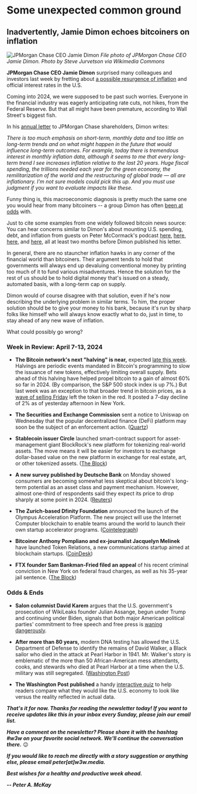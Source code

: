# Some unexpected common ground
## Inadvertently, Jamie Dimon echoes bitcoiners on inflation

![JPMorgan Chase CEO Jamie Dimon](https://upload.wikimedia.org/wikipedia/commons/3/3f/Jamie_Dimon%2C_CEO_of_JPMorgan_Chase.jpg)
*File photo of JPMorgan Chase CEO Jamie Dimon. Photo by Steve Jurvetson via Wikimedia Commons*

**JPMorgan Chase CEO Jamie Dimon** surprised many colleagues and investors last week by fretting about [a possible resurgence of inflation](https://www.wsj.com/finance/jamie-dimon-warns-u-s-might-face-interest-rate-spike-83789da7?st=ez2fgov0m0m4wye&reflink=desktopwebshare_permalink) and official interest rates in the U.S.

Coming into 2024, we were supposed to be past such worries. Everyone in the financial industry was eagerly anticipating rate cuts, not hikes, from the Federal Reserve. But that all might have been premature, according to Wall Street's biggest fish.

In his [annual letter](https://reports.jpmorganchase.com/investor-relations/2023/ar-ceo-letters.htm) to JPMorgan Chase shareholders, Dimon writes:

*There is too much emphasis on short-term, monthly data and too little on long-term trends and on what might happen in the future that would influence long-term outcomes. For example, today there is tremendous interest in monthly inflation data, although it seems to me that every long-term trend I see increases inflation relative to the last 20 years. Huge fiscal spending, the trillions needed each year for the green economy, the remilitarization of the world and the restructuring of global trade — all are inflationary. I’m not sure models could pick this up. And you must use judgment if you want to evaluate impacts like these.*

Funny thing is, this macroeconomic diagnosis is pretty much the same one you would hear from many bitcoiners -- a group Dimon has often [been at odds](https://finance.yahoo.com/news/jamie-dimon-tells-davos-bitcoin-172918767.html) with.

Just to cite some examples from one widely followed bitcoin news source: You can hear concerns similar to Dimon's about mounting U.S. spending, debt, and inflation from guests on Peter McCormack's podcast [here](https://www.whatbitcoindid.com/podcast/repricing-the-world-in-bitcoin), [here](https://www.whatbitcoindid.com/podcast/2024-the-year-of-the-bitcoin-bull), [here](https://www.whatbitcoindid.com/podcast/the-debt-tsunami), and [here](https://www.whatbitcoindid.com/podcast/macro-fed-pivot-bitcoin), all at least two months before Dimon published his letter.

In general, there are no stauncher inflation hawks in any corner of the financial world than bitcoiners. Their argument tends to hold that governments will always end up devaluing conventional money by printing too much of it to fund various misadventures. Hence the solution for the rest of us should be to hold digital money that's issued on a steady, automated basis, with a long-term cap on supply.

Dimon would of course disagree with that solution, even if he's now describing the underlying problem in similar terms. To him, the proper solution should be to give your money to his bank, because it's run by sharp folks like himself who will always know exactly what to do, just in time, to stay ahead of any new wave of inflation.

What could possibly go wrong?

### Week in Review: April 7-13, 2024

- **The Bitcoin network's next "halving" is near,** expected [late this week](https://www.theblock.co/post/288015/bitcoin-halving-countdown-one-week-to-go). Halvings are periodic events mandated in Bitcoin's programming to slow the issuance of new tokens, effectively limiting overall supply. Bets ahead of this halving have helped propel bitcoin to a gain of almost 60% so far in 2024. (By comparison, the S&P 500 stock index is up 7%.) But last week was an exception to that broader trend in bitcoin prices, as a [wave of selling Friday](https://www.coindesk.com/markets/2024/04/12/bitcoin-plunges-to-66k-altcoins-tumble-10-15-on-ugly-day-for-risk-assets/) left the token in the red. It posted a 7-day decline of 2% as of yesterday afternoon in New York.

- **The Securities and Exchange Commission** sent a notice to Uniswap on Wednesday that the popular decentralized finance (DeFi) platform may soon be the subject of an enforcement action. ([Quartz](https://qz.com/sec-crypto-exchange-uniswap-wells-notice-bitcoin-1851401789))

- **Stablecoin issuer Circle** launched smart-contract support for asset-management giant BlockRock's new platform for tokenizing real-world assets. The move means it will be easier for investors to exchange dollar-based value on the new platform in exchange for real estate, art, or other tokenized assets. ([The Block](https://www.theblock.co/post/287842/circle-launches-usdc-smart-contract-support-for-blackrock-buidl-holders))  

- **A new survey published by Deutsche Bank** on Monday showed consumers are becoming somewhat less skeptical about bitcoin's long-term potential as an asset class and payment mechanism. However, almost one-third of respondents said they expect its price to drop sharply at some point in 2024. ([Reuters](https://www.reuters.com/markets/currencies/crypto-survey-shows-less-consumer-scepticism-third-expect-bitcoin-price-fall-2024-04-08/))

- **The Zurich-based Dfinity Foundation** announced the launch of the Olympus Acceleration Platform. The new project will use the Internet Computer blockchain to enable teams around the world to launch their own startup accelerator programs. ([Cointelegraph](https://cointelegraph.com/news/dfinity-launches-web3-accelerator-platform-internet-computer))

- **Bitcoiner Anthony Pompliano and ex-journalist Jacquelyn Melinek** have launched Token Relations, a new communications startup aimed at blockchain startups. ([CoinDesk](https://www.coindesk.com/business/2024/04/09/pompliano-ex-journo-melinek-spin-up-token-relations-startup-for-blockchain-firms/))

- **FTX founder Sam Bankman-Fried filed an appeal** of his recent criminal conviction in New York on federal fraud charges, as well as his 35-year jail sentence. ([The Block](https://www.theblock.co/post/287892/former-ftx-ceo-sam-bankman-fried-appeals-conviction-and-sentence))

### Odds & Ends

- **Salon columnist David Karem** argues that the U.S. government's prosecution of WikiLeaks founder Julian Assange, begun under Trump and continuing under Biden, signals that both major American political parties' commitment to free speech and free press is [waning dangerously](https://www.salon.com/2024/04/04/they-decided-to-get-even-with-him-revenge-against-julian-assange-broke-the-media/).

- **After more than 80 years,** modern DNA testing has allowed the U.S. Department of Defense to identify the remains of David Walker, a Black sailor who died in the attack at Pearl Harbor in 1941. Mr. Walker's story is emblematic of the more than 50 African-American mess attendants, cooks, and stewards who died at Pearl Harbor at a time when the U.S. military was still segregated. ([Washington Post](https://www.washingtonpost.com/history/2024/04/09/black-pearl-harbor-sailor-identified/))

- **The Washington Post published** a handy [interactive quiz](https://www.washingtonpost.com/business/interactive/2024/good-bad-economy-quiz-wages-inflation/) to help readers compare what they would like the U.S. economy to look like versus the reality reflected in actual data.

_**That's it for now. Thanks for reading the newsletter today! If you want to receive updates like this in your inbox every Sunday, please join our email list.**_

_**Have a comment on the newsletter? Please share it with the hashtag #w3w on your favorite social network. We'll continue the conversation there.**_ 😉

_**If you would like to reach me directly with a story suggestion or anything else, please email peter[at]w3w.media.**_

_**Best wishes for a healthy and productive week ahead.**_  

_**-- Peter A. McKay**_  
